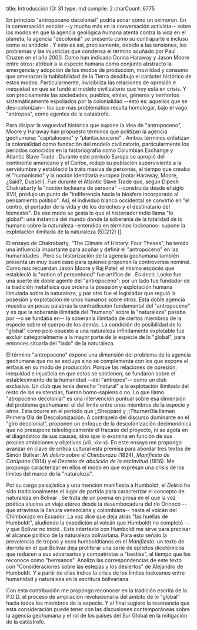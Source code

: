 title:          Introducción
ID:             31
type:           md
compile:        2
charCount:      6775


En principio "antropoceno decolonial" podría sonar como un oxímoron. En la conversación escolar --y mucho más en la conversación activista-- sobre los modos en que la agencia geológica humana atenta contra la vida en el planeta, la agencia "decolonial" se presenta como su contraparte e incluso como su antídoto <!--nota: ejemplos-->. Y esto es así, precisamente, debido a las tensiones, los problemas y las injusticias que condensa el término acuñado por Paul Cruzen en el año 2000. Como han indicado Donna Haraway y Jason Moore entre otros<!--nota: ejemplos-->: atribuir a la especie humana como conjunto abstracto la emergencia y adopción de los modos de producción, movilidad y consumo que amenazan la habitabilidad de la Tierra desdibuja el carácter histórico de estos modos. Particularmente, invisibiliza las relaciones de opresión e inequidad en que se fundó el modelo civilizatorio que hoy está en crisis. Y son precisamente las sociedades, pueblos, etnias, géneros y territorios sistemáticamente espoliados por la colonialidad --esto es: aquellos que se des-colonizan-- los que más problemático resulta homologar, bajo el vago "antropos", como agentes de la catástrofe.

Para disipar la vaguedad histórica que supone la idea de "antropoceno", Moore y Haraway han propuesto términos que politizan la agencia geohumana: "capitaloceno" <!--definición--> y "plantacionceno" <!--definición-->. Ambos términos enfatizan la colonialidad como fundación del modelo civilizatorio, particularmente los períodos conocidos en la historiografía como Columbian Exchange y Atlantic Slave Trade <!--referencias-->. Durante este período Europa se apropió del continente americano y el Caribe, redujo su población superviviente a la servidumbre y estableció la trata masiva de personas, al tiempo que creaba el "humanismo" y la noción identitaria europea [nota:  Haraway, Moore, ¿Said?, Dussell]. Fue durante el Atlantic Slave Trade que, según Dipesh Chakrabarty  la "noción lockeana de persona" --construida desde el siglo XVII, produjo un punto de "indiferencia hacia la biosfera incorporado al pensamiento político". Así, el individuo blanco occidental se convirtió en "el centro, el portador de la vida y de los derechos y el destinatario del bienestar". De ese modo se gesta lo que el historiador indio llama "lo global": una instancia del mundo donde la soberanía de la totalidad de lo humano sobre la naturaleza -entendida en términos lockeanos- supone la explotación ilimitada de la naturaleza (5)(212) [<!--(#ftn11)-->]. 

El ensayo de Chakrabarty, "The Climate of History: Four Theses", ha tenido una influencia importante para acuñar y definir el "antropoceno" en las humanidades <!--referencia-->. Pero su historización de la agencia geohumana también presenta un muy buen caso para quienes proponen la controversia nominal. Como nos recuerdan Jason Moore y Raj Patel: el mismo escocés que estableció la "notion of personhood" fue artífice de <!--una legislación esclavista en USA-->. Es decir, Locke fue una suerte de doble agente del "antropoceno": por un lado fue fundador de la tradición metafísica que ordena la posesión y explotación humana ilimutada sobre la naturaleza, y por otro fue el legislador que reguló la posesión y explotación de unos humanos sobre otros. Esta doble agencia muestra en pocas palabras la contradicción fundamental del "antropoceno" y es que la soberanía ilimitada del "humano" sobre la "naturaleza" pasaba por --o se fundaba en-- la soberanía ilimitada de ciertos miembros de la especie sobre el cuerpo de los demás. La condición de posibilidad de lo "global" como polo opuesto a una naturaleza infinitamente explotable fue excluir categorialmente a la mayor parte de la especie de lo "global", para entonces situarla del "lado" de la naturaleza. 

El término "antropoceno" expone una dimensión del problema de la agencia geohumana que no se excluye sino se complementa con los que expone el énfasis en su modo de producción. Porque las relaciones de opresión, inequidad e injusticia en que estos se sostienen, se fundaron sobre el establecimiento de la humanidad --del "antropos"-- como un club exclusivo. Un club que tenía derecho "natural" a la explotación ilimitada del resto de las existencias, fueran homo-sapiens o no. Lo que llamo "atropoceno decolonial" es una intervención puntual sobre esa dimensión del problema geohumano: el del límite entre unos miembros de la especie y otros. Esta ocurre en el período que ;;Sheppard y ;;ThurnerOla llaman Primera Ola de Descolonización. A contrapelo del discurso dominante en el "giro decolonial", proponen un enfoque de la descolonización decimonónica que no presupone teleológicamente el fracaso del proyecto, ni se agota en el diagnóstico de sus causas, sino que lo examina en función de sus propias ambiciones y objetivos (viii, xix-x). En este ensayo me propongo avanzar en clave de crítica cultural esta premisa para abordar tres textos de Simón Bolívar: *Mi delirio sobre el Chimborazo* (1824), *Manifiesto de Carúpano* (1814) y el *Decreto de abolición de la esclavitud* (1816). Me propongo caracterizar en ellos el modo en que expresan una crisis de los límites del marco de la "naturaleza".

Por su carga paisajística y una mención manifiesta a Humboldt, el *Delirio* ha sido tradicionalmente el lugar de partida para caracterizar el concepto de naturaleza en Bolívar <!--nota: ejemplos incluyendo LEAR-->. Se trata de un poema en prosa en el que la voz poética alucina un viaje etéreo desde la desembocadura del río Orinoco --que atraviesa la llanura venezolana y colombiana-- hasta el volcán del Chimborazo en Ecuador. La voz dice que deja atrás "las huellas de Humboldt", aludiendo la expedición al volcán que Humboldt no completó --y que Bolívar no inició <!--referencia-->. Este intertexto con Humboldt me sirve para precisar el alcance político de la naturaleza bolivariana. Para esto señalo la prevalencia de tropos y ecos humboldtianos en el *Manifiesto*: un texto de derrota en el que Bolívar deja proliferar una serie de epítetos dicotómicos que reducen a sus adversarios y compatriotas a "bestias", al tiempo que los reconoce como "hermanos". Analizo las correspondencias de este texto con "Consideraciones sobre las estepas y los desiertos" de Alejandro de Humboldt. Y a partir de ellas indico la crisis de los límites lockeanos entre humanidad y naturaleza en la escritura bolivariana. 

Con esta contribución me propongo reconocer en la tradición escrita de la P.O.D. el proceso de ampliación revolucionaria del ámbito de lo "global" hacia todos los miembros de la especie. Y al final sugiero la resonancia que esta consideración puede tener con las discusiones contemporáneas sobre la agencia geohumana y el rol de los países del Sur Global en la mitigación de la catástrofe.